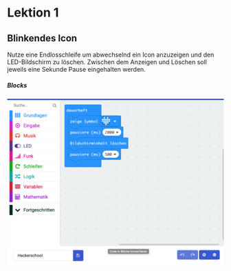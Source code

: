 # Lektion 1
## Blinkendes Icon

Nutze eine Endlosschleife um abwechselnd ein Icon anzuzeigen und den LED-Bildschirm zu löschen. 
Zwischen dem Anzeigen und Löschen soll jeweils eine Sekunde Pause eingehalten werden.

##### Blocks
![Screenshot](./screenshot.png "Screenshot")
